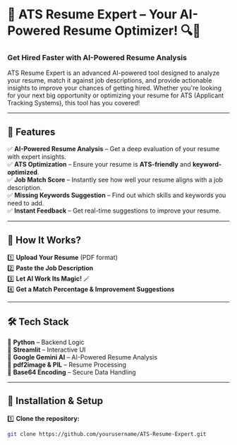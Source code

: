 # 🚀 ATS Resume Expert – Your AI-Powered Resume Optimizer! 🔍📄  

### **Get Hired Faster with AI-Powered Resume Analysis**  

ATS Resume Expert is an advanced AI-powered tool designed to analyze your resume, match it against job descriptions, and provide actionable insights to improve your chances of getting hired. Whether you're looking for your next big opportunity or optimizing your resume for ATS (Applicant Tracking Systems), this tool has you covered!  

---

## 🌟 **Features**  

✅ **AI-Powered Resume Analysis** – Get a deep evaluation of your resume with expert insights.  
✅ **ATS Optimization** – Ensure your resume is **ATS-friendly** and **keyword-optimized**.  
✅ **Job Match Score** – Instantly see how well your resume aligns with a job description.  
✅ **Missing Keywords Suggestion** – Find out which skills and keywords you need to add.  
✅ **Instant Feedback** – Get real-time suggestions to improve your resume.  

---

## 🎯 **How It Works?**  

1️⃣ **Upload Your Resume** (PDF format)  
2️⃣ **Paste the Job Description**  
3️⃣ **Let AI Work Its Magic!** 🪄  
4️⃣ **Get a Match Percentage & Improvement Suggestions**  

---

## 🛠 **Tech Stack**  

🔹 **Python** – Backend Logic  
🔹 **Streamlit** – Interactive UI  
🔹 **Google Gemini AI** – AI-Powered Resume Analysis  
🔹 **pdf2image & PIL** – Resume Processing  
🔹 **Base64 Encoding** – Secure Data Handling  

---

## 🚀 **Installation & Setup**  

1️⃣ **Clone the repository:**  
```bash
git clone https://github.com/yourusername/ATS-Resume-Expert.git
